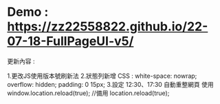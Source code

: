 # Demo : https://zz22558822.github.io/22-07-18-FullPageUI-v5/

更新內容 :

1.更改JS使用版本號刷新法
2.狀態列新增 CSS :
  white-space: nowrap;
  overflow: hidden;
  padding: 0 15px;
3.設定 12:30、17:30 自動重整網頁
  使用 window.location.reload(true);
  //備用 location.reload(true);
